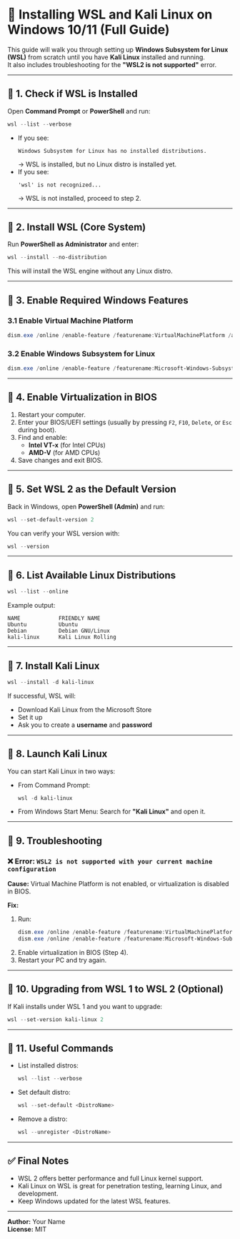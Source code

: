 # 🐧 Installing WSL and Kali Linux on Windows 10/11 (Full Guide)

This guide will walk you through setting up **Windows Subsystem for Linux (WSL)** from scratch until you have **Kali Linux** installed and running.  
It also includes troubleshooting for the **"WSL2 is not supported"** error.

---

## 📌 1. Check if WSL is Installed

Open **Command Prompt** or **PowerShell** and run:

```powershell
wsl --list --verbose
```

- If you see:
  ```
  Windows Subsystem for Linux has no installed distributions.
  ```
  → WSL is installed, but no Linux distro is installed yet.
- If you see:
  ```
  'wsl' is not recognized...
  ```
  → WSL is not installed, proceed to step 2.

---

## 📌 2. Install WSL (Core System)

Run **PowerShell as Administrator** and enter:

```powershell
wsl --install --no-distribution
```

This will install the WSL engine without any Linux distro.

---

## 📌 3. Enable Required Windows Features

### 3.1 Enable **Virtual Machine Platform**
```powershell
dism.exe /online /enable-feature /featurename:VirtualMachinePlatform /all /norestart
```

### 3.2 Enable **Windows Subsystem for Linux**
```powershell
dism.exe /online /enable-feature /featurename:Microsoft-Windows-Subsystem-Linux /all /norestart
```

---

## 📌 4. Enable Virtualization in BIOS

1. Restart your computer.
2. Enter your BIOS/UEFI settings (usually by pressing `F2`, `F10`, `Delete`, or `Esc` during boot).
3. Find and enable:
   - **Intel VT-x** (for Intel CPUs)
   - **AMD-V** (for AMD CPUs)
4. Save changes and exit BIOS.

---

## 📌 5. Set WSL 2 as the Default Version

Back in Windows, open **PowerShell (Admin)** and run:

```powershell
wsl --set-default-version 2
```

You can verify your WSL version with:
```powershell
wsl --version
```

---

## 📌 6. List Available Linux Distributions

```powershell
wsl --list --online
```

Example output:
```
NAME            FRIENDLY NAME
Ubuntu          Ubuntu
Debian          Debian GNU/Linux
kali-linux      Kali Linux Rolling
```

---

## 📌 7. Install Kali Linux

```powershell
wsl --install -d kali-linux
```

If successful, WSL will:
- Download Kali Linux from the Microsoft Store
- Set it up
- Ask you to create a **username** and **password**

---

## 📌 8. Launch Kali Linux

You can start Kali Linux in two ways:
- From Command Prompt:
  ```powershell
  wsl -d kali-linux
  ```
- From Windows Start Menu: Search for **"Kali Linux"** and open it.

---

## 📌 9. Troubleshooting

### ❌ Error: `WSL2 is not supported with your current machine configuration`
**Cause:** Virtual Machine Platform is not enabled, or virtualization is disabled in BIOS.

**Fix:**
1. Run:
   ```powershell
   dism.exe /online /enable-feature /featurename:VirtualMachinePlatform /all /norestart
   dism.exe /online /enable-feature /featurename:Microsoft-Windows-Subsystem-Linux /all /norestart
   ```
2. Enable virtualization in BIOS (Step 4).
3. Restart your PC and try again.

---

## 📌 10. Upgrading from WSL 1 to WSL 2 (Optional)

If Kali installs under WSL 1 and you want to upgrade:

```powershell
wsl --set-version kali-linux 2
```

---

## 📌 11. Useful Commands

- List installed distros:
  ```powershell
  wsl --list --verbose
  ```
- Set default distro:
  ```powershell
  wsl --set-default <DistroName>
  ```
- Remove a distro:
  ```powershell
  wsl --unregister <DistroName>
  ```

---

## ✅ Final Notes

- WSL 2 offers better performance and full Linux kernel support.
- Kali Linux on WSL is great for penetration testing, learning Linux, and development.
- Keep Windows updated for the latest WSL features.

---

**Author:** Your Name  
**License:** MIT
